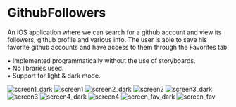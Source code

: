 # GithubFollowers
An iOS application where we can search for a github account and view its followers, github profile and various info.
The user is able to save his favorite github accounts and have access to them through the Favorites tab.

• Implemented programmatically without the use of storyboards.<br>
• No libraries used.<br>
• Support for light & dark mode.<br>

![screen1_dark](https://user-images.githubusercontent.com/12696030/77791688-c9f24500-706f-11ea-8880-606fd66748f6.png)
![screen1](https://user-images.githubusercontent.com/12696030/77791692-cb237200-706f-11ea-9aed-239b47510c1f.png) 
![screen2_dark](https://user-images.githubusercontent.com/12696030/77791694-cbbc0880-706f-11ea-8309-b2aad5ab7762.png)
![screen2](https://user-images.githubusercontent.com/12696030/77791698-cced3580-706f-11ea-8db0-41a58c1957a0.png)
![screen3_dark](https://user-images.githubusercontent.com/12696030/77791701-cd85cc00-706f-11ea-9226-a6e182885054.png)
![screen3](https://user-images.githubusercontent.com/12696030/77791703-ce1e6280-706f-11ea-825c-84362df5cf7d.png)
![screen4_dark](https://user-images.githubusercontent.com/12696030/77791705-ce1e6280-706f-11ea-9891-49eea23f9568.png)
![screen4](https://user-images.githubusercontent.com/12696030/77791706-ceb6f900-706f-11ea-8147-f27bb153ba6c.png)
![screen_fav_dark](https://user-images.githubusercontent.com/12696030/77828443-16975800-7124-11ea-9ab0-1f317c43101e.png)
![screen_fav](https://user-images.githubusercontent.com/12696030/77828444-18f9b200-7124-11ea-8047-23a3a768d8b5.png)
